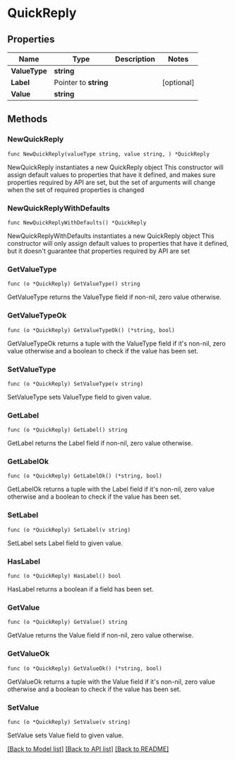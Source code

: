 # QuickReply

## Properties

Name | Type | Description | Notes
------------ | ------------- | ------------- | -------------
**ValueType** | **string** |  | 
**Label** | Pointer to **string** |  | [optional] 
**Value** | **string** |  | 

## Methods

### NewQuickReply

`func NewQuickReply(valueType string, value string, ) *QuickReply`

NewQuickReply instantiates a new QuickReply object
This constructor will assign default values to properties that have it defined,
and makes sure properties required by API are set, but the set of arguments
will change when the set of required properties is changed

### NewQuickReplyWithDefaults

`func NewQuickReplyWithDefaults() *QuickReply`

NewQuickReplyWithDefaults instantiates a new QuickReply object
This constructor will only assign default values to properties that have it defined,
but it doesn't guarantee that properties required by API are set

### GetValueType

`func (o *QuickReply) GetValueType() string`

GetValueType returns the ValueType field if non-nil, zero value otherwise.

### GetValueTypeOk

`func (o *QuickReply) GetValueTypeOk() (*string, bool)`

GetValueTypeOk returns a tuple with the ValueType field if it's non-nil, zero value otherwise
and a boolean to check if the value has been set.

### SetValueType

`func (o *QuickReply) SetValueType(v string)`

SetValueType sets ValueType field to given value.


### GetLabel

`func (o *QuickReply) GetLabel() string`

GetLabel returns the Label field if non-nil, zero value otherwise.

### GetLabelOk

`func (o *QuickReply) GetLabelOk() (*string, bool)`

GetLabelOk returns a tuple with the Label field if it's non-nil, zero value otherwise
and a boolean to check if the value has been set.

### SetLabel

`func (o *QuickReply) SetLabel(v string)`

SetLabel sets Label field to given value.

### HasLabel

`func (o *QuickReply) HasLabel() bool`

HasLabel returns a boolean if a field has been set.

### GetValue

`func (o *QuickReply) GetValue() string`

GetValue returns the Value field if non-nil, zero value otherwise.

### GetValueOk

`func (o *QuickReply) GetValueOk() (*string, bool)`

GetValueOk returns a tuple with the Value field if it's non-nil, zero value otherwise
and a boolean to check if the value has been set.

### SetValue

`func (o *QuickReply) SetValue(v string)`

SetValue sets Value field to given value.



[[Back to Model list]](../README.md#documentation-for-models) [[Back to API list]](../README.md#documentation-for-api-endpoints) [[Back to README]](../README.md)


